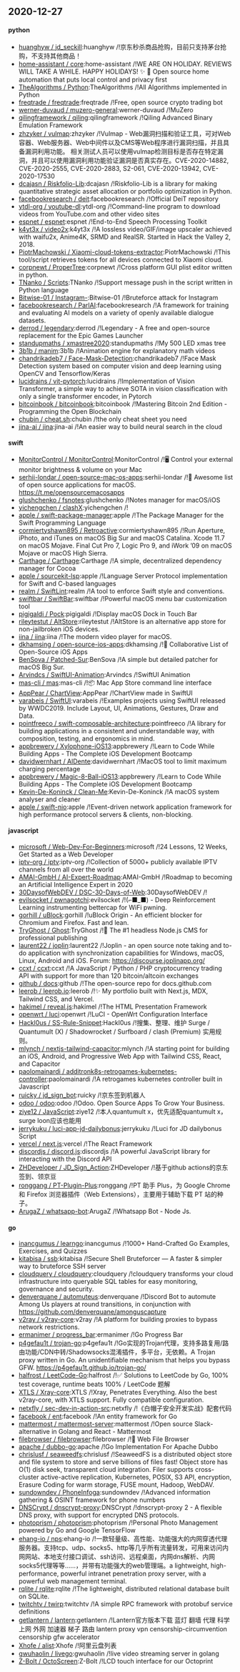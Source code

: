 ## 2020-12-27

#### python
* [huanghyw / jd_seckill](https://github.com/huanghyw/jd_seckill):huanghyw /!京东秒杀商品抢购，目前只支持茅台抢购，不支持其他商品！
* [home-assistant / core](https://github.com/home-assistant/core):home-assistant /!WE ARE ON HOLIDAY. REVIEWS WILL TAKE A WHILE. HAPPY HOLIDAYS!
✨
🏡
Open source home automation that puts local control and privacy first
* [TheAlgorithms / Python](https://github.com/TheAlgorithms/Python):TheAlgorithms /!All Algorithms implemented in Python
* [freqtrade / freqtrade](https://github.com/freqtrade/freqtrade):freqtrade /!Free, open source crypto trading bot
* [werner-duvaud / muzero-general](https://github.com/werner-duvaud/muzero-general):werner-duvaud /!MuZero
* [qilingframework / qiling](https://github.com/qilingframework/qiling):qilingframework /!Qiling Advanced Binary Emulation Framework
* [zhzyker / vulmap](https://github.com/zhzyker/vulmap):zhzyker /!Vulmap - Web漏洞扫描和验证工具，可对Web容器、Web服务器、Web中间件以及CMS等Web程序进行漏洞扫描，并且具备漏洞利用功能。 相关测试人员可以使用vulmap检测目标是否存在特定漏洞，并且可以使用漏洞利用功能验证漏洞是否真实存在。CVE-2020-14882, CVE-2020-2555, CVE-2020-2883, S2-061, CVE-2020-13942, CVE-2020-17530
* [dcajasn / Riskfolio-Lib](https://github.com/dcajasn/Riskfolio-Lib):dcajasn /!Riskfolio-Lib is a library for making quantitative strategic asset allocation or portfolio optimization in Python.
* [facebookresearch / deit](https://github.com/facebookresearch/deit):facebookresearch /!Official DeiT repository
* [ytdl-org / youtube-dl](https://github.com/ytdl-org/youtube-dl):ytdl-org /!Command-line program to download videos from YouTube.com and other video sites
* [espnet / espnet](https://github.com/espnet/espnet):espnet /!End-to-End Speech Processing Toolkit
* [k4yt3x / video2x](https://github.com/k4yt3x/video2x):k4yt3x /!A lossless video/GIF/image upscaler achieved with waifu2x, Anime4K, SRMD and RealSR. Started in Hack the Valley 2, 2018.
* [PiotrMachowski / Xiaomi-cloud-tokens-extractor](https://github.com/PiotrMachowski/Xiaomi-cloud-tokens-extractor):PiotrMachowski /!This tool/script retrieves tokens for all devices connected to Xiaomi cloud.
* [corpnewt / ProperTree](https://github.com/corpnewt/ProperTree):corpnewt /!Cross platform GUI plist editor written in python.
* [TNanko / Scripts](https://github.com/TNanko/Scripts):TNanko /!Support message push in the script written in Python language
* [Bitwise-01 / Instagram-](https://github.com/Bitwise-01/Instagram-):Bitwise-01 /!Bruteforce attack for Instagram
* [facebookresearch / ParlAI](https://github.com/facebookresearch/ParlAI):facebookresearch /!A framework for training and evaluating AI models on a variety of openly available dialogue datasets.
* [derrod / legendary](https://github.com/derrod/legendary):derrod /!Legendary - A free and open-source replacement for the Epic Games Launcher
* [standupmaths / xmastree2020](https://github.com/standupmaths/xmastree2020):standupmaths /!My 500 LED xmas tree
* [3b1b / manim](https://github.com/3b1b/manim):3b1b /!Animation engine for explanatory math videos
* [chandrikadeb7 / Face-Mask-Detection](https://github.com/chandrikadeb7/Face-Mask-Detection):chandrikadeb7 /!Face Mask Detection system based on computer vision and deep learning using OpenCV and Tensorflow/Keras
* [lucidrains / vit-pytorch](https://github.com/lucidrains/vit-pytorch):lucidrains /!Implementation of Vision Transformer, a simple way to achieve SOTA in vision classification with only a single transformer encoder, in Pytorch
* [bitcoinbook / bitcoinbook](https://github.com/bitcoinbook/bitcoinbook):bitcoinbook /!Mastering Bitcoin 2nd Edition - Programming the Open Blockchain
* [chubin / cheat.sh](https://github.com/chubin/cheat.sh):chubin /!the only cheat sheet you need
* [jina-ai / jina](https://github.com/jina-ai/jina):jina-ai /!An easier way to build neural search in the cloud

#### swift
* [MonitorControl / MonitorControl](https://github.com/MonitorControl/MonitorControl):MonitorControl /!🖥
Control your external monitor brightness & volume on your Mac
* [serhii-londar / open-source-mac-os-apps](https://github.com/serhii-londar/open-source-mac-os-apps):serhii-londar /!🚀
Awesome list of open source applications for macOS. https://t.me/opensourcemacosapps
* [glushchenko / fsnotes](https://github.com/glushchenko/fsnotes):glushchenko /!Notes manager for macOS/iOS
* [yichengchen / clashX](https://github.com/yichengchen/clashX):yichengchen /!
* [apple / swift-package-manager](https://github.com/apple/swift-package-manager):apple /!The Package Manager for the Swift Programming Language
* [cormiertyshawn895 / Retroactive](https://github.com/cormiertyshawn895/Retroactive):cormiertyshawn895 /!Run Aperture, iPhoto, and iTunes on macOS Big Sur and macOS Catalina. Xcode 11.7 on macOS Mojave. Final Cut Pro 7, Logic Pro 9, and iWork ’09 on macOS Mojave or macOS High Sierra.
* [Carthage / Carthage](https://github.com/Carthage/Carthage):Carthage /!A simple, decentralized dependency manager for Cocoa
* [apple / sourcekit-lsp](https://github.com/apple/sourcekit-lsp):apple /!Language Server Protocol implementation for Swift and C-based languages
* [realm / SwiftLint](https://github.com/realm/SwiftLint):realm /!A tool to enforce Swift style and conventions.
* [swiftbar / SwiftBar](https://github.com/swiftbar/SwiftBar):swiftbar /!Powerful macOS menu bar customization tool
* [pigigaldi / Pock](https://github.com/pigigaldi/Pock):pigigaldi /!Display macOS Dock in Touch Bar
* [rileytestut / AltStore](https://github.com/rileytestut/AltStore):rileytestut /!AltStore is an alternative app store for non-jailbroken iOS devices.
* [iina / iina](https://github.com/iina/iina):iina /!The modern video player for macOS.
* [dkhamsing / open-source-ios-apps](https://github.com/dkhamsing/open-source-ios-apps):dkhamsing /!📱
Collaborative List of Open-Source iOS Apps
* [BenSova / Patched-Sur](https://github.com/BenSova/Patched-Sur):BenSova /!A simple but detailed patcher for macOS Big Sur.
* [Arvindcs / SwiftUI-Animation](https://github.com/Arvindcs/SwiftUI-Animation):Arvindcs /!SwiftUI Animation
* [mas-cli / mas](https://github.com/mas-cli/mas):mas-cli /!📦
Mac App Store command line interface
* [AppPear / ChartView](https://github.com/AppPear/ChartView):AppPear /!ChartView made in SwiftUI
* [varabeis / SwiftUI](https://github.com/varabeis/SwiftUI):varabeis /!Examples projects using SwiftUI released by WWDC2019. Include Layout, UI, Animations, Gestures, Draw and Data.
* [pointfreeco / swift-composable-architecture](https://github.com/pointfreeco/swift-composable-architecture):pointfreeco /!A library for building applications in a consistent and understandable way, with composition, testing, and ergonomics in mind.
* [appbrewery / Xylophone-iOS13](https://github.com/appbrewery/Xylophone-iOS13):appbrewery /!Learn to Code While Building Apps - The Complete iOS Development Bootcamp
* [davidwernhart / AlDente](https://github.com/davidwernhart/AlDente):davidwernhart /!MacOS tool to limit maximum charging percentage
* [appbrewery / Magic-8-Ball-iOS13](https://github.com/appbrewery/Magic-8-Ball-iOS13):appbrewery /!Learn to Code While Building Apps - The Complete iOS Development Bootcamp
* [Kevin-De-Koninck / Clean-Me](https://github.com/Kevin-De-Koninck/Clean-Me):Kevin-De-Koninck /!A macOS system analyser and cleaner
* [apple / swift-nio](https://github.com/apple/swift-nio):apple /!Event-driven network application framework for high performance protocol servers & clients, non-blocking.

#### javascript
* [microsoft / Web-Dev-For-Beginners](https://github.com/microsoft/Web-Dev-For-Beginners):microsoft /!24 Lessons, 12 Weeks, Get Started as a Web Developer
* [iptv-org / iptv](https://github.com/iptv-org/iptv):iptv-org /!Collection of 5000+ publicly available IPTV channels from all over the world
* [AMAI-GmbH / AI-Expert-Roadmap](https://github.com/AMAI-GmbH/AI-Expert-Roadmap):AMAI-GmbH /!Roadmap to becoming an Artificial Intelligence Expert in 2020
* [30DaysofWebDEV / DSC-30-Days-of-Web](https://github.com/30DaysofWebDEV/DSC-30-Days-of-Web):30DaysofWebDEV /!
* [evilsocket / pwnagotchi](https://github.com/evilsocket/pwnagotchi):evilsocket /!(⌐■_■) - Deep Reinforcement Learning instrumenting bettercap for WiFi pwning.
* [gorhill / uBlock](https://github.com/gorhill/uBlock):gorhill /!uBlock Origin - An efficient blocker for Chromium and Firefox. Fast and lean.
* [TryGhost / Ghost](https://github.com/TryGhost/Ghost):TryGhost /!👻
The #1 headless Node.js CMS for professional publishing
* [laurent22 / joplin](https://github.com/laurent22/joplin):laurent22 /!Joplin - an open source note taking and to-do application with synchronization capabilities for Windows, macOS, Linux, Android and iOS. Forum: https://discourse.joplinapp.org/
* [ccxt / ccxt](https://github.com/ccxt/ccxt):ccxt /!A JavaScript / Python / PHP cryptocurrency trading API with support for more than 120 bitcoin/altcoin exchanges
* [github / docs](https://github.com/github/docs):github /!The open-source repo for docs.github.com
* [leerob / leerob.io](https://github.com/leerob/leerob.io):leerob /!✨
My portfolio built with Next.js, MDX, Tailwind CSS, and Vercel.
* [hakimel / reveal.js](https://github.com/hakimel/reveal.js):hakimel /!The HTML Presentation Framework
* [openwrt / luci](https://github.com/openwrt/luci):openwrt /!LuCI - OpenWrt Configuration Interface
* [Hackl0us / SS-Rule-Snippet](https://github.com/Hackl0us/SS-Rule-Snippet):Hackl0us /!搜集、整理、维护 Surge / Quantumult (X) / Shadowrocket / Surfboard / clash (Premium) 实用规则。
* [mlynch / nextjs-tailwind-capacitor](https://github.com/mlynch/nextjs-tailwind-capacitor):mlynch /!A starting point for building an iOS, Android, and Progressive Web App with Tailwind CSS, React, and Capacitor
* [paolomainardi / additronk8s-retrogames-kubernetes-controller](https://github.com/paolomainardi/additronk8s-retrogames-kubernetes-controller):paolomainardi /!A retrogames kubernetes controller built in Javascript
* [ruicky / jd_sign_bot](https://github.com/ruicky/jd_sign_bot):ruicky /!京东签到机器人
* [odoo / odoo](https://github.com/odoo/odoo):odoo /!Odoo. Open Source Apps To Grow Your Business.
* [ziye12 / JavaScript](https://github.com/ziye12/JavaScript):ziye12 /!本人quantumult x，优先适配quantumult x， surge loon应该也能用
* [jerrykuku / luci-app-jd-dailybonus](https://github.com/jerrykuku/luci-app-jd-dailybonus):jerrykuku /!Luci for JD dailybonus Script
* [vercel / next.js](https://github.com/vercel/next.js):vercel /!The React Framework
* [discordjs / discord.js](https://github.com/discordjs/discord.js):discordjs /!A powerful JavaScript library for interacting with the Discord API
* [ZHDeveloper / JD_Sign_Action](https://github.com/ZHDeveloper/JD_Sign_Action):ZHDeveloper /!基于github actions的京东签到、领京豆
* [ronggang / PT-Plugin-Plus](https://github.com/ronggang/PT-Plugin-Plus):ronggang /!PT 助手 Plus，为 Google Chrome 和 Firefox 浏览器插件（Web Extensions），主要用于辅助下载 PT 站的种子。
* [ArugaZ / whatsapp-bot](https://github.com/ArugaZ/whatsapp-bot):ArugaZ /!Whatsapp Bot - Node Js.

#### go
* [inancgumus / learngo](https://github.com/inancgumus/learngo):inancgumus /!1000+ Hand-Crafted Go Examples, Exercises, and Quizzes
* [kitabisa / ssb](https://github.com/kitabisa/ssb):kitabisa /!Secure Shell Bruteforcer — A faster & simpler way to bruteforce SSH server
* [cloudquery / cloudquery](https://github.com/cloudquery/cloudquery):cloudquery /!cloudquery transforms your cloud infrastructure into queryable SQL tables for easy monitoring, governance and security.
* [denverquane / automuteus](https://github.com/denverquane/automuteus):denverquane /!Discord Bot to automute Among Us players at round transitions, in conjunction with https://github.com/denverquane/amonguscapture
* [v2ray / v2ray-core](https://github.com/v2ray/v2ray-core):v2ray /!A platform for building proxies to bypass network restrictions.
* [ermanimer / progress_bar](https://github.com/ermanimer/progress_bar):ermanimer /!Go Progress Bar
* [p4gefau1t / trojan-go](https://github.com/p4gefau1t/trojan-go):p4gefau1t /!Go实现的Trojan代理，支持多路复用/路由功能/CDN中转/Shadowsocks混淆插件，多平台，无依赖。A Trojan proxy written in Go. An unidentifiable mechanism that helps you bypass GFW. https://p4gefau1t.github.io/trojan-go/
* [halfrost / LeetCode-Go](https://github.com/halfrost/LeetCode-Go):halfrost /!✅
Solutions to LeetCode by Go, 100% test coverage, runtime beats 100% / LeetCode 题解
* [XTLS / Xray-core](https://github.com/XTLS/Xray-core):XTLS /!Xray, Penetrates Everything. Also the best v2ray-core, with XTLS support. Fully compatible configuration.
* [netxfly / sec-dev-in-action-src](https://github.com/netxfly/sec-dev-in-action-src):netxfly /!《白帽子安全开发实战》配套代码
* [facebook / ent](https://github.com/facebook/ent):facebook /!An entity framework for Go
* [mattermost / mattermost-server](https://github.com/mattermost/mattermost-server):mattermost /!Open source Slack-alternative in Golang and React - Mattermost
* [filebrowser / filebrowser](https://github.com/filebrowser/filebrowser):filebrowser /!📂
Web File Browser
* [apache / dubbo-go](https://github.com/apache/dubbo-go):apache /!Go Implementation For Apache Dubbo
* [chrislusf / seaweedfs](https://github.com/chrislusf/seaweedfs):chrislusf /!SeaweedFS is a distributed object store and file system to store and serve billions of files fast! Object store has O(1) disk seek, transparent cloud integration. Filer supports cross-cluster active-active replication, Kubernetes, POSIX, S3 API, encryption, Erasure Coding for warm storage, FUSE mount, Hadoop, WebDAV.
* [sundowndev / PhoneInfoga](https://github.com/sundowndev/PhoneInfoga):sundowndev /!Advanced information gathering & OSINT framework for phone numbers
* [DNSCrypt / dnscrypt-proxy](https://github.com/DNSCrypt/dnscrypt-proxy):DNSCrypt /!dnscrypt-proxy 2 - A flexible DNS proxy, with support for encrypted DNS protocols.
* [photoprism / photoprism](https://github.com/photoprism/photoprism):photoprism /!Personal Photo Management powered by Go and Google TensorFlow
* [ehang-io / nps](https://github.com/ehang-io/nps):ehang-io /!一款轻量级、高性能、功能强大的内网穿透代理服务器。支持tcp、udp、socks5、http等几乎所有流量转发，可用来访问内网网站、本地支付接口调试、ssh访问、远程桌面，内网dns解析、内网socks5代理等等……，并带有功能强大的web管理端。a lightweight, high-performance, powerful intranet penetration proxy server, with a powerful web management terminal.
* [rqlite / rqlite](https://github.com/rqlite/rqlite):rqlite /!The lightweight, distributed relational database built on SQLite.
* [twitchtv / twirp](https://github.com/twitchtv/twirp):twitchtv /!A simple RPC framework with protobuf service definitions
* [getlantern / lantern](https://github.com/getlantern/lantern):getlantern /!Lantern官方版本下载 蓝灯 翻墙 代理 科学上网 外网 加速器 梯子 路由 lantern proxy vpn censorship-circumvention censorship gfw accelerator
* [Xhofe / alist](https://github.com/Xhofe/alist):Xhofe /!阿里云盘列表
* [gwuhaolin / livego](https://github.com/gwuhaolin/livego):gwuhaolin /!live video streaming server in golang
* [Z-Bolt / OctoScreen](https://github.com/Z-Bolt/OctoScreen):Z-Bolt /!LCD touch interface for our Octoprint
